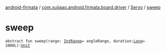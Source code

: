 [android-firmata](../../index.md) / [com.xujiaao.android.firmata.board.driver](../index.md) / [Servo](index.md) / [sweep](./sweep.md)

# sweep

`abstract fun sweep(range: `[`IntRange`](https://kotlinlang.org/api/latest/jvm/stdlib/kotlin.ranges/-int-range/index.html)` = angleRange, duration: `[`Long`](https://kotlinlang.org/api/latest/jvm/stdlib/kotlin/-long/index.html)` = 1000L): `[`Unit`](https://kotlinlang.org/api/latest/jvm/stdlib/kotlin/-unit/index.html)
